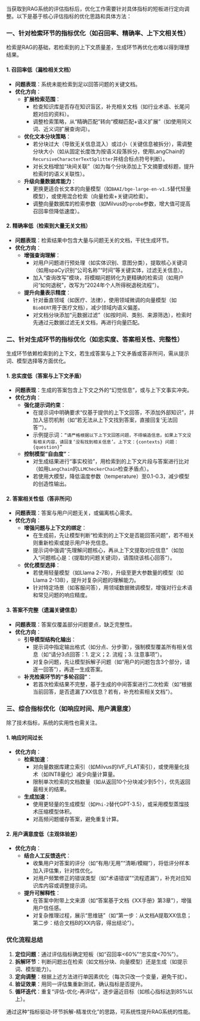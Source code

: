 当获取到RAG系统的评估指标后，优化工作需要针对具体指标的短板进行定向调整。以下是基于核心评估指标的优化思路和具体方法：


### **一、针对检索环节的指标优化（如召回率、精确率、上下文相关性）**
检索是RAG的基础，若检索到的上下文质量差，生成环节再优化也难以得到理想结果。

#### 1. **召回率低（漏检相关文档）**
- **问题表现**：系统未能检索到足以回答问题的关键文档。
- **优化方向**：
    - **扩展检索范围**：
        - 检查知识库是否存在知识盲区，补充相关文档（如行业术语、长尾问题对应的资料）。
        - 调整检索策略，从“精确匹配”转向“模糊匹配+语义扩展”（如使用同义词、近义词扩展查询词）。
    - **优化文本分块策略**：
        - 若分块过大（导致无关信息混入）或过小（关键信息被拆分），需调整分块大小（如从固定长度改为按语义段落拆分，使用LangChain的`RecursiveCharacterTextSplitter`并结合标点符号判断）。
        - 对长文档增加“块间关联”（如为每个分块添加上下文摘要或标题，提升检索时的语义关联性）。
    - **升级向量数据库能力**：
        - 更换更适合长文本的向量模型（如`BAAI/bge-large-en-v1.5`替代轻量模型），或使用混合检索（向量检索+关键词检索）。
        - 调整向量数据库的检索参数（如Milvus的`nprobe`参数，增大值可提高召回率但降低速度）。

#### 2. **精确率低（检索到大量无关文档）**
- **问题表现**：检索结果中包含大量与问题无关的文档，干扰生成环节。
- **优化方向**：
    - **增强查询理解**：
        - 对用户问题进行预处理（如实体识别、意图分类），提取核心关键词（如用spaCy识别“公司名称”“时间”等关键实体，过滤无关信息）。
        - 加入“查询改写”模块，将模糊问题转化为更精确的检索词（如用户问“如何退税”，改写为“2024年个人所得税退税流程”）。
    - **提升向量表示精度**：
        - 针对垂直领域（如医疗、法律），使用领域微调的向量模型（如`BioBERT`用于医疗文档），减少领域内语义偏差。
        - 对文档分块添加“元数据过滤”（如按时间、类别、来源筛选），检索时先通过元数据过滤无关文档，再进行向量匹配。


### **二、针对生成环节的指标优化（如忠实度、答案相关性、完整性）**
生成环节依赖检索到的上下文，若生成答案与上下文矛盾或答非所问，需从提示词、模型选择等方面优化。

#### 1. **忠实度低（答案与上下文矛盾）**
- **问题表现**：生成的答案包含上下文之外的“幻觉信息”，或与上下文事实冲突。
- **优化方向**：
    - **强化提示词约束**：
        - 在提示词中明确要求“仅基于提供的上下文回答，不添加外部知识”，并加入惩罚机制（如“若无法从上下文找到答案，直接回复‘无法回答’”）。
        - 示例提示词：`“请严格根据以下上下文回答问题，不得编造信息。如果上下文没有相关内容，请回复‘没有找到相关信息’。上下文：{contexts} 问题：{question}”`
    - **控制模型“自由度”**：
        - 对生成结果进行“事实校验”，用检索到的上下文片段与答案进行比对（如用`LangChain`的`LLMCheckerChain`检查矛盾点）。
        - 若使用大模型，降低温度参数（temperature）至0.1-0.3，减少模型的创造性输出。

#### 2. **答案相关性低（答非所问）**
- **问题表现**：答案与用户问题无关，或偏离核心需求。
- **优化方向**：
    - **增强问题与上下文的绑定**：
        - 在生成前，先让模型判断“检索到的上下文是否能回答问题”，若不相关则重新检索或提示用户补充信息。
        - 提示词中强调“先理解问题核心，再从上下文提取对应信息”（如加入“问题核心是：{提取的问题关键词}，请围绕该核心回答”）。
    - **优化模型选择**：
        - 若使用轻量模型（如Llama 2-7B），升级至更大参数量的模型（如Llama 2-13B），提升对复杂问题的理解能力。
        - 针对特定场景（如客服问答），用领域数据微调模型，增强对行业术语和常见问题的响应精度。

#### 3. **答案不完整（遗漏关键信息）**
- **问题表现**：答案仅覆盖部分问题要点，缺乏完整性。
- **优化方向**：
    - **引导模型结构化输出**：
        - 提示词中指定输出格式（如分点、分步骤），强制模型覆盖所有相关信息（如“请分3点回答：1. 定义；2. 流程；3. 注意事项”）。
        - 对复杂问题，先让模型拆解子问题（如“用户的问题包含3个部分，请逐一回答”），再逐一生成答案。
    - **补充检索环节的“多轮召回”**：
        - 若首次检索结果不完整，基于生成的中间答案进行二次检索（如“根据当前回答，是否遗漏了XX信息？若有，补充检索相关文档”）。


### **三、综合指标优化（如响应时间、用户满意度）**
除了技术指标，系统的实用性也需关注。

#### 1. **响应时间过长**
- **优化方向**：
    - **检索加速**：
        - 对向量数据库建立索引（如Milvus的IVF_FLAT索引），或使用量化技术（如INT8量化）减少向量计算量。
        - 限制单次检索的文档数量（如从返回10个分块减少到5个），优先返回最相关的结果。
    - **生成加速**：
        - 使用更轻量的生成模型（如`Phi-2`替代GPT-3.5），或采用模型蒸馏技术压缩模型体积。
        - 对高频问题缓存答案，避免重复计算。

#### 2. **用户满意度低（主观体验差）**
- **优化方向**：
    - **结合人工反馈迭代**：
        - 收集用户对答案的评分（如“有用/无用”“清晰/模糊”），将低评分样本加入评估集，针对性优化。
        - 对用户频繁修正的错误类型（如“术语错误”“流程遗漏”），补充对应知识库内容或调整提示词。
    - **提升可解释性**：
        - 在答案中附带上文来源（如“答案基于文档《XX手册》第3章”），增强用户信任感。
        - 对复杂推理过程，展示“思维链”（如“第一步：从文档A提取XX信息；第二步：结合文档B的XX内容，得出结论”）。


### **优化流程总结**
1. **定位问题**：通过评估指标确定短板（如“召回率<60%”“忠实度<70%”）。
2. **拆解环节**：判断问题出在检索（如文档分块、向量模型）还是生成（如提示词、模型能力）。
3. **定向调整**：根据上述方法进行单因素优化（每次只改一个变量，避免干扰）。
4. **验证效果**：用同一评估集重新测试，确认指标是否提升。
5. **循环迭代**：重复“评估-优化-再评估”，逐步逼近目标（如核心指标达到85%以上）。

通过这种“指标驱动-环节拆解-精准优化”的思路，可系统性提升RAG系统的性能。